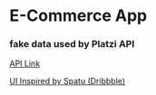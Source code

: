 # E-Commerce App
### fake data used by Platzi API 
[API Link](https://fakeapi.platzi.com)

[UI Inspired by Spatu (Dribbble)](https://fakeapi.platzi.com)


<img scr="https://github.com/YoussifHany51/E-CommerceApp/blob/main/E-CommerceApp/MOCK_UI/ECommerceUI.png" width="150">
